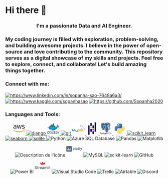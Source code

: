 # Hi there 👋 
<h3 align="center">I'm a passionate Data and AI Engineer.</h3>

<h3 align="left">My coding journey is filled with exploration, problem-solving, and building awesome projects. I believe in the power of open-source and love contributing to the community. This repository serves as a digital showcase of my skills and projects. Feel free to explore, connect, and collaborate! Let's build amazing things together.</h3>

<h3 align="left">Connect with me:</h3>
<p align="left">
<a href="https://linkedin.com/in/https://www.linkedin.com/in/sopanha-sao-7648a6a3/" target="blank"><img align="center" src="https://raw.githubusercontent.com/rahuldkjain/github-profile-readme-generator/master/src/images/icons/Social/linked-in-alt.svg" alt="https://www.linkedin.com/in/sopanha-sao-7648a6a3/" height="30" width="40" /></a>
<a href="https://kaggle.com/https://www.kaggle.com/sopanhasao" target="blank"><img align="center" src="https://raw.githubusercontent.com/rahuldkjain/github-profile-readme-generator/master/src/images/icons/Social/kaggle.svg" alt="https://www.kaggle.com/sopanhasao" height="30" width="40" /></a>
<a href="https://github.com/https://github.com/Sopanha2020" target="blank"><img align="center" src="https://raw.githubusercontent.com/rahuldkjain/github-profile-readme-generator/master/src/images/icons/Social/github.svg" alt="https://github.com/Sopanha2020" height="30" width="40" /></a>
</p>

<h3 align="left">Languages and Tools:</h3>
<p align="center"> <a href="https://aws.amazon.com" target="_blank" rel="noreferrer"> <img src="https://raw.githubusercontent.com/devicons/devicon/master/icons/amazonwebservices/amazonwebservices-original-wordmark.svg" alt="aws" width="40" height="40"/> </a> <a href="https://www.djangoproject.com/" target="_blank" rel="noreferrer"> <img src="https://cdn.worldvectorlogo.com/logos/django.svg" alt="django" width="40" height="40"/> </a> <a href="https://www.docker.com/" target="_blank" rel="noreferrer"> <img src="https://raw.githubusercontent.com/devicons/devicon/master/icons/docker/docker-original-wordmark.svg" alt="docker" width="40" height="40"/> </a> <a href="https://git-scm.com/" target="_blank" rel="noreferrer"> <img src="https://www.vectorlogo.zone/logos/git-scm/git-scm-icon.svg" alt="git" width="40" height="40"/> </a> <a href="https://www.mysql.com/" target="_blank" rel="noreferrer"> <img src="https://raw.githubusercontent.com/devicons/devicon/master/icons/mysql/mysql-original-wordmark.svg" alt="mysql" width="40" height="40"/> </a> <a href="https://pandas.pydata.org/" target="_blank" rel="noreferrer"> <img src="https://raw.githubusercontent.com/devicons/devicon/2ae2a900d2f041da66e950e4d48052658d850630/icons/pandas/pandas-original.svg" alt="pandas" width="40" height="40"/> </a> <a href="https://www.postgresql.org" target="_blank" rel="noreferrer"> <img src="https://raw.githubusercontent.com/devicons/devicon/master/icons/postgresql/postgresql-original-wordmark.svg" alt="postgresql" width="40" height="40"/> </a> <a href="https://www.python.org" target="_blank" rel="noreferrer"> <img src="https://raw.githubusercontent.com/devicons/devicon/master/icons/python/python-original.svg" alt="python" width="40" height="40"/> </a> <a href="https://scikit-learn.org/" target="_blank" rel="noreferrer"> <img src="https://upload.wikimedia.org/wikipedia/commons/0/05/Scikit_learn_logo_small.svg" alt="scikit_learn" width="40" height="40"/> </a> <a href="https://seaborn.pydata.org/" target="_blank" rel="noreferrer"> <img src="https://seaborn.pydata.org/_images/logo-mark-lightbg.svg" alt="seaborn" width="40" height="40"/> </a> <a href="https://www.sqlite.org/" target="_blank" rel="noreferrer"> <img src="https://www.vectorlogo.zone/logos/sqlite/sqlite-icon.svg" alt="sqlite" width="40" height="40"/> </a> 
  <img src="https://cdn.jsdelivr.net/gh/devicons/devicon@latest/icons/python/python-original-wordmark.svg" alt="Python" width="50" height="50" />
  <img src="https://cdn.jsdelivr.net/gh/devicons/devicon@latest/icons/azuresqldatabase/azuresqldatabase-original.svg" alt="Azure SQL Database" width="50" height="50" />
  <img src="https://cdn.jsdelivr.net/gh/devicons/devicon@latest/icons/pandas/pandas-original-wordmark.svg" alt="Pandas" width="50" height="50" />
  <img src="https://cdn.jsdelivr.net/gh/devicons/devicon@latest/icons/matplotlib/matplotlib-original-wordmark.svg" alt="Matplotlib" width="50" height="50" />
  <img src="https://user-images.githubusercontent.com/315810/92254613-279c8000-ee9f-11ea-9b73-5622a7d95f3f.png" alt="Description de l'icône" width="50" height="50" />
  <img src="https://github.com/devicons/devicon/blob/master/icons/plotly/plotly-original-wordmark.svg" alt="Plotly" width="50" height="50" />
  <img src="https://upload.wikimedia.org/wikipedia/fr/6/62/MySQL.svg" alt="MySQL" width="50" height="50" />
  <img src="https://cdn.jsdelivr.net/gh/devicons/devicon@latest/icons/scikitlearn/scikitlearn-original.svg" alt="scikit-learn" width="50" height="50" />
  <img src="https://upload.wikimedia.org/wikipedia/commons/9/91/Octicons-mark-github.svg" alt="GitHub" width="50" height="50" />
  <img src="https://github.com/microsoft/PowerBI-Icons/raw/main/PNG/Power-BI.png" alt="Power BI" width="38" height="38" />
  <img src="https://raw.githubusercontent.com/devicons/devicon/master/icons/streamlit/streamlit-original-wordmark.svg" alt="Streamlit" width="50" height="50" />
  <img src="https://upload.wikimedia.org/wikipedia/commons/9/9a/Visual_Studio_Code_1.35_icon.svg" alt="Visual Studio Code" width="50" height="50" />
  <img src="https://upload.wikimedia.org/wikipedia/en/8/8c/Trello_logo.svg" alt="Trello" width="50" height="50" />
  <img src="https://upload.wikimedia.org/wikipedia/commons/4/4b/Airtable_Logo.svg" alt="Airtable" width="50" height="50" />
  <img src="https://upload.wikimedia.org/wikipedia/fr/4/4f/Discord_Logo_sans_texte.svg" alt="Discord" width="50" height="50" />
</p>
